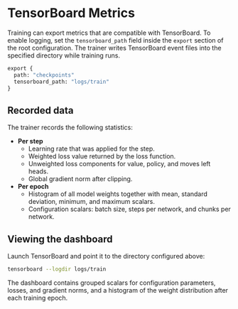 # TensorBoard Metrics

Training can export metrics that are compatible with TensorBoard. To enable
logging, set the `tensorboard_path` field inside the `export` section of the
root configuration. The trainer writes TensorBoard event files into the
specified directory while training runs.

```protobuf
export {
  path: "checkpoints"
  tensorboard_path: "logs/train"
}
```

## Recorded data

The trainer records the following statistics:

* **Per step**
  * Learning rate that was applied for the step.
  * Weighted loss value returned by the loss function.
  * Unweighted loss components for value, policy, and moves left heads.
  * Global gradient norm after clipping.
* **Per epoch**
  * Histogram of all model weights together with mean, standard deviation,
    minimum, and maximum scalars.
  * Configuration scalars: batch size, steps per network, and chunks per
    network.

## Viewing the dashboard

Launch TensorBoard and point it to the directory configured above:

```bash
tensorboard --logdir logs/train
```

The dashboard contains grouped scalars for configuration parameters, losses,
and gradient norms, and a histogram of the weight distribution after each
training epoch.
